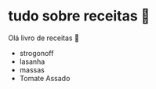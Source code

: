 # tudo sobre receitas :eagle:

Olá livro de receitas :chicken:

- strogonoff
- lasanha
- massas
- Tomate Assado